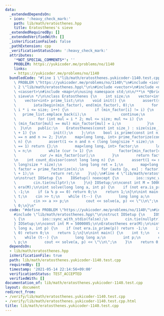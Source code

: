 ```yaml
---
data:
  _extendedDependsOn:
  - icon: ':heavy_check_mark:'
    path: lib/math/eratosthenes.hpp
    title: Eratosthenes's sieve
  _extendedRequiredBy: []
  _extendedVerifiedWith: []
  _isVerificationFailed: false
  _pathExtension: cpp
  _verificationStatusIcon: ':heavy_check_mark:'
  attributes:
    '*NOT_SPECIAL_COMMENTS*': ''
    PROBLEM: https://yukicoder.me/problems/no/1140
    links:
    - https://yukicoder.me/problems/no/1140
  bundledCode: "#line 1 \"lib/math/eratosthenes.yukicoder-1140.test.cpp\"\n#define\
    \ PROBLEM \"https://yukicoder.me/problems/no/1140\"\n#include <iostream>\n#line\
    \ 2 \"lib/math/eratosthenes.hpp\"\n\n#include <vector>\n#include <numeric>\n#include\
    \ <cassert>\n#include <map>\n\nusing namespace std;\n\n/**\n *@brief Eratosthenes's\
    \ sieve\n */\n\nclass Eratosthenes {\n    int size;\n    vector<int> min_factor;\n\
    \    vector<int> prime_list;\n\n    void init() {\n        assert(size >= 0);\n\
    \        iota(begin(min_factor), end(min_factor), 0);\n        for (int i = 2;\
    \ i * i <= size; i++) {\n            if (min_factor[i] != i) {\n             \
    \   prime_list.emplace_back(i);\n                continue;\n            }\n  \
    \          for (int mul = i * 2; mul <= size; mul += i) {\n                if\
    \ (min_factor[mul] == mul) min_factor[mul] = i;\n            }\n        }\n  \
    \  }\n\n   public:\n    Eratosthenes(const int size_) : size(size_), min_factor(size_\
    \ + 1) {\n        init();\n    };\n\n    bool is_prime(const int n) { return min_factor[n]\
    \ == n and n >= 2; }\n\n    map<long long, int> prime_factorize(const long long\
    \ n) {\n        assert(1 <= n and n < (long long)size * size);\n        if (n\
    \ == 1) return {};\n        map<long long, int> factor;\n        long long cur\
    \ = n;\n        while (cur != 1) {\n            factor[min_factor[cur]]++;\n \
    \           cur /= min_factor[cur];\n        }\n        return factor;\n    }\n\
    \n    int count_divisor(const long long n) {\n        assert(1 <= n and n < (long\
    \ long)size * size);\n        long long ret = 1;\n        map<long long, int>\
    \ factor = prime_factorize(n);\n        for (auto [p, ex] : factor) ret *= (ex\
    \ + 1);\n        return ret;\n    }\n};\n#line 4 \"lib/math/eratosthenes.yukicoder-1140.test.cpp\"\
    \n\nstruct IOSetup {\n    IOSetup() noexcept {\n        ios::sync_with_stdio(false);\n\
    \        cin.tie(nullptr);\n    }\n} IOSetup;\n\nconst int M = 5000005;\n\nEratosthenes\
    \ era(M);\n\nint solve(long long a, int p) {\n    if (not era.is_prime(p)) return\
    \ -1;\n    if (a % p == 0) return 0;\n    return 1;\n}\n\nint main() {\n    int\
    \ t;\n    cin >> t;\n    while (t--) {\n        long long a;\n        int p;\n\
    \        cin >> a >> p;\n        cout << solve(a, p) << \"\\n\";\n    }\n    return\
    \ 0;\n}\n"
  code: "#define PROBLEM \"https://yukicoder.me/problems/no/1140\"\n#include <iostream>\n\
    #include \"lib/math/eratosthenes.hpp\"\n\nstruct IOSetup {\n    IOSetup() noexcept\
    \ {\n        ios::sync_with_stdio(false);\n        cin.tie(nullptr);\n    }\n\
    } IOSetup;\n\nconst int M = 5000005;\n\nEratosthenes era(M);\n\nint solve(long\
    \ long a, int p) {\n    if (not era.is_prime(p)) return -1;\n    if (a % p ==\
    \ 0) return 0;\n    return 1;\n}\n\nint main() {\n    int t;\n    cin >> t;\n\
    \    while (t--) {\n        long long a;\n        int p;\n        cin >> a >>\
    \ p;\n        cout << solve(a, p) << \"\\n\";\n    }\n    return 0;\n}\n"
  dependsOn:
  - lib/math/eratosthenes.hpp
  isVerificationFile: true
  path: lib/math/eratosthenes.yukicoder-1140.test.cpp
  requiredBy: []
  timestamp: '2021-05-14 22:14:56+09:00'
  verificationStatus: TEST_ACCEPTED
  verifiedWith: []
documentation_of: lib/math/eratosthenes.yukicoder-1140.test.cpp
layout: document
redirect_from:
- /verify/lib/math/eratosthenes.yukicoder-1140.test.cpp
- /verify/lib/math/eratosthenes.yukicoder-1140.test.cpp.html
title: lib/math/eratosthenes.yukicoder-1140.test.cpp
---
```

